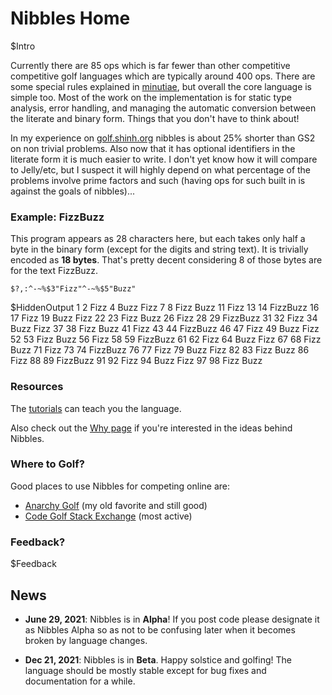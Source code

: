 # Nibbles Home

$Intro

Currently there are 85 ops which is far fewer than other competitive competitive golf languages which are typically around 400 ops. There are some special rules explained in [minutiae](tutorial_minutiae.html), but overall the core language is simple too. Most of the work on the implementation is for static type analysis, error handling, and managing the automatic conversion between the literate and binary form. Things that you don't have to think about!

In my experience on [golf.shinh.org](http://golf.shinh.org) nibbles is about 25% shorter than GS2 on non trivial problems. Also now that it has optional identifiers in the literate form it is much easier to write. I don't yet know how it will compare to Jelly/etc, but I suspect it will highly depend on what percentage of the problems involve prime factors and such (having ops for such built in is against the goals of nibbles)...

### Example: FizzBuzz

This program appears as 28 characters here, but each takes only half a byte in the binary form (except for the digits and string text). It is trivially encoded as **18 bytes**. That's pretty decent considering 8 of those bytes are for the text FizzBuzz.

	$?,:^-~%$3"Fizz"^-~%$5"Buzz"
$HiddenOutput
	1
	2
	Fizz
	4
	Buzz
	Fizz
	7
	8
	Fizz
	Buzz
	11
	Fizz
	13
	14
	FizzBuzz
	16
	17
	Fizz
	19
	Buzz
	Fizz
	22
	23
	Fizz
	Buzz
	26
	Fizz
	28
	29
	FizzBuzz
	31
	32
	Fizz
	34
	Buzz
	Fizz
	37
	38
	Fizz
	Buzz
	41
	Fizz
	43
	44
	FizzBuzz
	46
	47
	Fizz
	49
	Buzz
	Fizz
	52
	53
	Fizz
	Buzz
	56
	Fizz
	58
	59
	FizzBuzz
	61
	62
	Fizz
	64
	Buzz
	Fizz
	67
	68
	Fizz
	Buzz
	71
	Fizz
	73
	74
	FizzBuzz
	76
	77
	Fizz
	79
	Buzz
	Fizz
	82
	83
	Fizz
	Buzz
	86
	Fizz
	88
	89
	FizzBuzz
	91
	92
	Fizz
	94
	Buzz
	Fizz
	97
	98
	Fizz
	Buzz

### Resources

The [tutorials](tutorial_basics.html) can teach you the language.

Also check out the [Why page](why.html) if you're interested in the ideas behind Nibbles.

### Where to Golf?

Good places to use Nibbles for competing online are:

-	[Anarchy Golf](http://golf.shinh.org/) (my old favorite and still good)
-	[Code Golf Stack Exchange](https://codegolf.stackexchange.com) (most active)

### Feedback?

$Feedback

## News
- **June 29, 2021**: Nibbles is in **Alpha**! If you post code please designate it as Nibbles Alpha so as not to be confusing later when it becomes broken by language changes.

- **Dec 21, 2021**: Nibbles is in **Beta**. Happy solstice and golfing! The language should be mostly stable except for bug fixes and documentation for a while.

